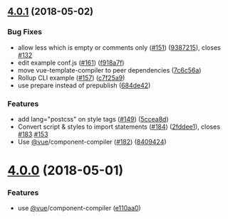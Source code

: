 <a name="4.0.1"></a>
## [4.0.1](https://github.com/znck/rollup-plugin-vue/compare/v2.5.2...v4.0.1) (2018-05-02)


### Bug Fixes

* allow less which is empty or comments only ([#151](https://github.com/znck/rollup-plugin-vue/issues/151)) ([9387215](https://github.com/znck/rollup-plugin-vue/commit/9387215)), closes [#132](https://github.com/znck/rollup-plugin-vue/issues/132)
* edit example conf.js ([#161](https://github.com/znck/rollup-plugin-vue/issues/161)) ([f918a7f](https://github.com/znck/rollup-plugin-vue/commit/f918a7f))
* move vue-template-compiler to peer dependencies ([7c6c56a](https://github.com/znck/rollup-plugin-vue/commit/7c6c56a))
* Rollup CLI example ([#157](https://github.com/znck/rollup-plugin-vue/issues/157)) ([c7f25a9](https://github.com/znck/rollup-plugin-vue/commit/c7f25a9))
* use prepare instead of prepublish ([684de42](https://github.com/znck/rollup-plugin-vue/commit/684de42))


### Features

* add lang="postcss" on style tags ([#149](https://github.com/znck/rollup-plugin-vue/issues/149)) ([5ccea8d](https://github.com/znck/rollup-plugin-vue/commit/5ccea8d))
* Convert script & styles to import statements ([#184](https://github.com/znck/rollup-plugin-vue/issues/184)) ([2fddee1](https://github.com/znck/rollup-plugin-vue/commit/2fddee1)), closes [#183](https://github.com/znck/rollup-plugin-vue/issues/183) [#153](https://github.com/znck/rollup-plugin-vue/issues/153)
* Use [@vue](https://github.com/vue)/component-compiler ([#182](https://github.com/znck/rollup-plugin-vue/issues/182)) ([8409424](https://github.com/znck/rollup-plugin-vue/commit/8409424))



<a name="4.0.0"></a>
# [4.0.0](https://github.com/znck/rollup-plugin-vue/compare/v2.5.2...v4.0.0) (2018-05-01)

### Features

* use [@vue](https://github.com/vue)/component-compiler ([e110aa0](https://github.com/znck/rollup-plugin-vue/commit/e110aa0))



